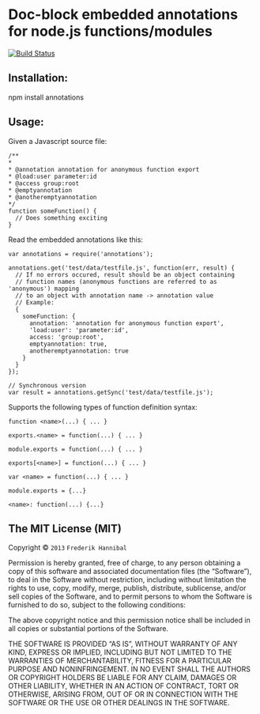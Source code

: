 Doc-block embedded annotations for node.js functions/modules
=========================

[![Build Status](https://secure.travis-ci.org/backhand/annotations.png?branch=master)](https://travis-ci.org/backhand/annotations)

Installation:
------------------------
npm install annotations

Usage:
------
Given a Javascript source file:

    /**
    *
    * @annotation annotation for anonymous function export
    * @load:user parameter:id
    * @access group:root
    * @emptyannotation 
    * @anotheremptyannotation
    */
    function someFunction() {
      // Does something exciting
    }


Read the embedded annotations like this:

    var annotations = require('annotations');

    annotations.get('test/data/testfile.js', function(err, result) {
      // If no errors occured, result should be an object containing
      // function names (anonymous functions are referred to as 'anonymous') mapping  
      // to an object with annotation name -> annotation value 
      // Example:
      {
        someFunction: {
          annotation: 'annotation for anonymous function export',
          'load:user': 'parameter:id',
          access: 'group:root',
          emptyannotation: true,
          anotheremptyannotation: true
        }
      }
    });
    
    // Synchronous version
    var result = annotations.getSync('test/data/testfile.js');

Supports the following types of function definition syntax:
  
    function <name>(...) { ... }

    exports.<name> = function(...) { ... }

    module.exports = function(...) { ... }

    exports[<name>] = function(...) { ... }

    var <name> = function(...) { ... }

    module.exports = {...}

    <name>: function(...) {...}

The MIT License (MIT)
---------------------

Copyright © `2013` `Frederik Hannibal`

Permission is hereby granted, free of charge, to any person
obtaining a copy of this software and associated documentation
files (the “Software”), to deal in the Software without
restriction, including without limitation the rights to use,
copy, modify, merge, publish, distribute, sublicense, and/or sell
copies of the Software, and to permit persons to whom the
Software is furnished to do so, subject to the following
conditions:

The above copyright notice and this permission notice shall be
included in all copies or substantial portions of the Software.

THE SOFTWARE IS PROVIDED “AS IS”, WITHOUT WARRANTY OF ANY KIND,
EXPRESS OR IMPLIED, INCLUDING BUT NOT LIMITED TO THE WARRANTIES
OF MERCHANTABILITY, FITNESS FOR A PARTICULAR PURPOSE AND
NONINFRINGEMENT. IN NO EVENT SHALL THE AUTHORS OR COPYRIGHT
HOLDERS BE LIABLE FOR ANY CLAIM, DAMAGES OR OTHER LIABILITY,
WHETHER IN AN ACTION OF CONTRACT, TORT OR OTHERWISE, ARISING
FROM, OUT OF OR IN CONNECTION WITH THE SOFTWARE OR THE USE OR
OTHER DEALINGS IN THE SOFTWARE.
